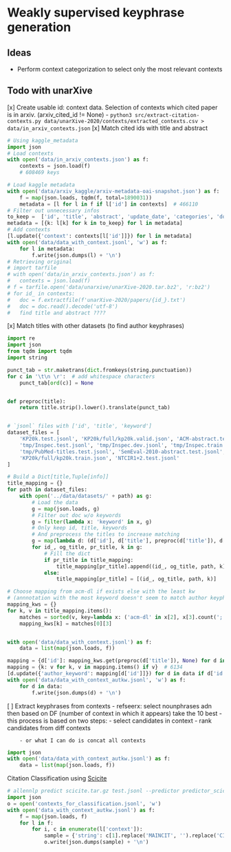 # Weakly supervised keyphrase generation

## Ideas

- Perform context categorization to select only the most relevant contexts


## Todo with unarXive

[x] Create usable id: context data. Selection of contexts which cited paper is in arxiv. (arxiv_cited_id != None)
	- `python3 src/extract-citation-contexts.py data/unarXive-2020/contexts/extracted_contexts.csv > data/in_arxiv_contexts.json`
[x] Match cited ids with title and abstract
```python
# Using kaggle_metadata
import json
# Load contexts
with open('data/in_arxiv_contexts.json') as f:
	contexts = json.load(f)
	# 608469 keys

# Load kaggle metadata
with open('data/arxiv_kaggle/arxiv-metadata-oai-snapshot.json') as f:
	f = map(json.loads, tqdm(f, total=1890031))
	metadata = [l for l in f if l['id'] in contexts]  # 466110
# Filter out unnecessary infos
to_keep =  ['id', 'title', 'abstract', 'update_date', 'categories', 'doi']
metadata = [{k: l[k] for k in to_keep} for l in metadata]
# Add contexts
[l.update({'context': contexts[l['id']]}) for l in metadata]
with open('data/data_with_context.jsonl', 'w') as f: 
	for l in metadata: 
		f.write(json.dumps(l) + '\n') 
# Retrieving original
# import tarfile
# with open('data/in_arxiv_contexts.json') as f:
# 	contexts = json.load(f)
# f = tarfile.open('data/unarxive/unarXive-2020.tar.bz2', 'r:bz2')
# for id_ in contexts:
# 	doc = f.extractfile(f'unarXive-2020/papers/{id_}.txt')
# 	doc = doc.read().decode('utf-8')
# 	find title and abstract ????
```
[x] Match titles with other datasets (to find author keyphrases)
```python
import re
import json
from tqdm import tqdm
import string

punct_tab = str.maketrans(dict.fromkeys(string.punctuation))
for c in '\t\n \r':  # add whitespace characters
    punct_tab[ord(c)] = None


def preproc(title):
    return title.strip().lower().translate(punct_tab)


# `jsonl` files with ['id', 'title', 'keyword']
dataset_files = [
    'KP20k.test.jsonl', 'KP20k/full/kp20k.valid.json', 'ACM-abstract.test.jsonl',
    'tmp/Inspec.test.jsonl', 'tmp/Inspec.dev.jsonl', 'tmp/Inspec.train.jsonl', 'KDD.test.jsonl',
    'tmp/PubMed-titles.test.jsonl', 'SemEval-2010-abstract.test.jsonl', 'WWW.test.jsonl', 'tmp/acm-dl.test.jsonl',
    'KP20k/full/kp20k.train.json', 'NTCIR1+2.test.jsonl'
]

# Build a Dict[title,Tuple[info]]
title_mapping = {}
for path in dataset_files:
    with open('../data/datasets/' + path) as g:
        # Load the data
        g = map(json.loads, g)
        # Filter out doc w/o keywords
        g = filter(lambda x: 'keyword' in x, g)
        # Only keep id, title, keywords
        # And preprocess the titles to increase matching
        g = map(lambda d: (d['id'], d['title'], preproc(d['title']), d['keyword']), g)
        for id_, og_title, pr_title, k in g:
            # Fill the dict
            if pr_title in title_mapping:
                title_mapping[pr_title].append((id_, og_title, path, k))
            else:
                title_mapping[pr_title] = [(id_, og_title, path, k)]

# Choose mapping from acm-dl if exists else with the least kw
# (annnotation with the most keyword doesn't seem to match author keyphrases)
mapping_kws = {}
for k, v in title_mapping.items(): 
    matches = sorted(v, key=lambda x: ('acm-dl' in x[2], x[3].count(';')), reverse=True)
    mapping_kws[k] = matches[0][3]


with open('data/data_with_context.jsonl') as f:
	data = list(map(json.loads, f))

mapping = {d['id']: mapping_kws.get(preproc(d['title']), None) for d in data}
mapping = {k: v for k, v in mapping.items() if v}  # 6134
[d.update({'author_keyword': mapping[d['id']]}) for d in data if d['id'] in mapping]
with open('data/data_with_context_autkw.jsonl', 'w') as f: 
	for d in data: 
		f.write(json.dumps(d) + '\n')
```
[ ] Extract keyphrases from contexts
	- refseerx: select nounphrases adn then based on DF (number of context in which it appears) take the 10 best
	- this process is based on two steps:
		- select candidates in context
		- rank candidates from diff contexts

		- or what I can do is concat all contexts 
```python
import json
with open('data/data_with_context_autkw.jsonl') as f:
	data = list(map(json.loads, f))
```


Citation Classification using [Scicite](https://github.com/allenai/scicite)

```python
# allennlp predict scicite.tar.gz test.jsonl --predictor predictor_scicite --include-package scicite --overrides "{'model':{'data_format':''}}"
import json
o = open('contexts_for_classification.jsonl', 'w')
with open('data_with_context_autkw.jsonl') as f:
    f = map(json.loads, f)
    for l in f:
        for i, c in enumerate(l['context']):
            sample = {'string': c[1].replace('MAINCIT', '').replace('CIT', '').replace('FORMULA', ''), 'citingPaperId': c[0], 'citedPaperId': l['id'], 'excerpt_index': i, 'label': None, 'sectionName': None}
            o.write(json.dumps(sample) + '\n')
```